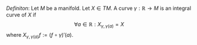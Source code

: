 *Definiton*: Let $M$ be a manifold. Let $X\in TM$. A curve $\gamma:\mathbb{R}\rightarrow M$ is an integral curve of $X$ if $$
\forall a\in\mathbb{R}:X_{\gamma,\gamma(a)}=X
$$
where $X_{\gamma,\gamma(a)}f:= (f\circ\gamma)'(a)$.